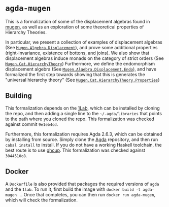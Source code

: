 # `agda-mugen`

This is a formalization of some of the displacement algebras found in [mugen](https://github.com/RedPRL/mugen/),
as well as an exploration of some theoretical properties of Hierarchy Theories.

In particular, we present a collection of examples of displacement algebras (See [`Mugen.Algebra.Displacement`](https://github.com/RedPRL/agda-mugen/tree/main/src/Mugen/Algebra/Displacement)),
and prove some additional properties (right-invariance, existence of bottons, and joins).
We also show that displacement algebras induce monads on the category of strict orders
(See [`Mugen.Cat.HierarchyTheory`](https://github.com/RedPRL/agda-mugen/blob/main/src/Mugen/Cat/HierarchyTheory.agda))
Furthermore, we define the endomorphism displacement algebra (See [`Mugen.Algebra.Displacement.Endo`](https://github.com/RedPRL/agda-mugen/blob/main/src/Mugen/Algebra/Displacement/Endo.agda)),
and have formalized the first step towards showing that this is generates the "universal hierarchy theory" (See [`Mugen.Cat.HierarchyTheory.Properties`](https://github.com/RedPRL/agda-mugen/blob/main/src/Mugen/Cat/HierarchyTheory/Properties.agda))


## Building

This formalization depends on the [1Lab](https://github.com/plt-amy/1lab), which
can be installed by cloning the repo, and then adding a single line to the `~/.agda/libraries`
that points to the path where you cloned the repo. This formalization was checked against commit `9e1eb4cd`.

Furthermore, this formalization requires Agda 2.6.3, which can be obtained by installing from source.
Simply clone the [Agda](https://github.com/agda/agda) repository, and then run `cabal install` to install.
If you do not have a working Haskell toolchain, the best route is to use [ghcup](https://www.haskell.org/ghcup/).
This formalization was checked against `3044510c8`.

## Docker

A `Dockerfile` is also provided that packages the required versions of `agda` and the `1lab`.
To run it, first build the image with `docker build -t agda-mugen .`. Once that completes, you
can then run `docker run agda-mugen`, which will check the formalization.
